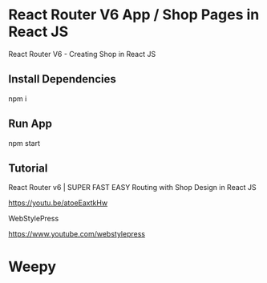 # React Router V6 App / Shop Pages in React JS 
React Router V6 - Creating Shop in React JS

## Install Dependencies

npm i

## Run App

npm start

## Tutorial

React Router v6 | SUPER FAST EASY Routing with Shop Design in React JS

https://youtu.be/atoeEaxtkHw

WebStylePress

https://www.youtube.com/webstylepress
# Weepy
